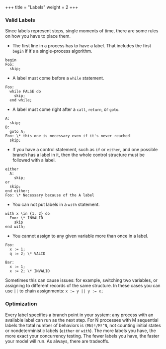 +++
title = "Labels"
weight = 2
+++

### Valid Labels

Since labels represent steps, single moments of time, there are some rules on how you have to place them.

- The first line in a process has to have a label. That includes the first `begin` if it's a single-process algorithm.

```
begin
Foo:
  skip;
```

- A label must come before a `while` statement.

```
Foo:
  while FALSE do
    skip;
  end while;
```

- A label must come right after a `call`, `return`, or `goto`. 

```
A:
  skip;
B:
  goto A;
Foo: \* this one is necessary even if it's never reached
  skip;
```

- If you have a control statement, such as `if` or `either`, and one possible branch has a label in it, then the whole control structure must be followed with a label.

```
either 
  A: 
    skip;
or 
  skip;
end either;
Foo: \* Necessary because of the A label
```

- You can not put labels in a `with` statement.

```
with x \in {1, 2} do
  Foo: \* INVALID
    skip
end with;
```

- You cannot assign to any given variable more than once in a label.

```
Foo:
  x := 1;
  q := 2; \* VALID

Bar:
  x := 1;
  x := 2; \* INVALID
```

Sometimes this can cause issues: for example, switching two variables, or assigning to different records of the same structure. In these cases you can use `||` to chain assignments: `x := y || y := x;`

### Optimization

Every label specifies a branch point in your system: any process with an available label can run as the next step. For N processes with M sequential labels the total number of behaviors is `(MN)!/M!^N`, not counting initial states or nondeterministic labels (`either` or `with`). The more labels you have, the more exact your concurrency testing. The fewer labels you have, the faster your model will run. As always, there are tradeoffs.
